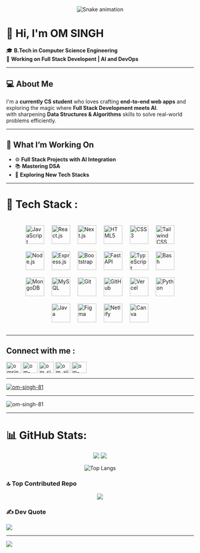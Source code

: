 <div align="center">
  <img src="https://profile-readme-generator.com/assets/snake.svg" alt="Snake animation" />
</div>

# 👋 **Hi, I'm OM SINGH**

🎓 **B.Tech in Computer Science Engineering**  
🚀 **Working on Full Stack Developent | AI and DevOps**

---

## 💻 **About Me**

I'm a **currently CS student** who loves crafting **end-to-end web apps** and exploring the magic where **Full Stack Development meets AI**.  
with sharpening **Data Structures & Algorithms** skills to solve real-world problems efficiently.

---

## 🌟 **What I’m Working On**

- ⚙️ **Full Stack Projects with AI Integration**  
- 📚 **Mastering DSA**  
- 🚀 **Exploring New Tech Stacks**
---


# 🧰 Tech Stack :
<!-- 🧰 TECH STACK | Flexbox Layout | GitHub-Safe -->

<div style="display: flex; flex-wrap: wrap; gap: 20px; justify-content: center; align-items: center; padding: 20px;">
  <img src="https://cdn.jsdelivr.net/gh/tandpfun/skill-icons/icons/JavaScript.svg" height="50" title="JavaScript" />
  <img src="https://cdn.jsdelivr.net/gh/tandpfun/skill-icons/icons/React-Dark.svg" height="50" title="React.js" />
  <img src="https://cdn.jsdelivr.net/gh/tandpfun/skill-icons/icons/NextJS-Light.svg" height="50" title="Next.js" />
  <img src="https://cdn.jsdelivr.net/gh/tandpfun/skill-icons/icons/HTML.svg" height="50" title="HTML5" />
  <img src="https://cdn.jsdelivr.net/gh/tandpfun/skill-icons/icons/CSS.svg" height="50" title="CSS3" />
  <img src="https://cdn.jsdelivr.net/gh/tandpfun/skill-icons/icons/TailwindCSS-Light.svg" height="50" title="Tailwind CSS" />
  <img src="https://cdn.jsdelivr.net/gh/tandpfun/skill-icons/icons/NodeJS-Dark.svg" height="50" title="Node.js" />
  <img src="https://cdn.jsdelivr.net/gh/tandpfun/skill-icons/icons/ExpressJS-Light.svg" height="50" title="Express.js" />
  <img src="https://cdn.jsdelivr.net/gh/tandpfun/skill-icons/icons/Bootstrap.svg" height="50" title="Bootstrap" />
  <img src="https://cdn.jsdelivr.net/gh/devicons/devicon@latest/icons/fastapi/fastapi-original-wordmark.svg" height="50" title="FastAPI" />
 <img src="https://cdn.jsdelivr.net/gh/tandpfun/skill-icons/icons/TypeScript.svg" height="50" title="TypeScript" />
  <img src="https://cdn.jsdelivr.net/gh/devicons/devicon/icons/bash/bash-original.svg" height="50" title="Bash" />
  <img src="https://cdn.jsdelivr.net/gh/tandpfun/skill-icons/icons/MongoDB.svg" height="50" title="MongoDB" />
  <img src="https://cdn.jsdelivr.net/gh/tandpfun/skill-icons/icons/MySQL-Dark.svg" height="50" title="MySQL" />
  <img src="https://cdn.jsdelivr.net/gh/tandpfun/skill-icons/icons/Git.svg" height="50" title="Git" />
  <img src="https://cdn.jsdelivr.net/gh/tandpfun/skill-icons/icons/Github-Light.svg" height="50" title="GitHub" />
  <img src="https://cdn.jsdelivr.net/gh/tandpfun/skill-icons/icons/Vercel-Light.svg" height="50" title="Vercel" />
  <img src="https://cdn.jsdelivr.net/gh/tandpfun/skill-icons/icons/Python-Dark.svg" height="50" title="Python" />
<img src="https://cdn.jsdelivr.net/gh/tandpfun/skill-icons/icons/Java-Dark.svg" height="50" title="Java" />
<img src="https://cdn.jsdelivr.net/gh/tandpfun/skill-icons/icons/Figma-Dark.svg" height="50" title="Figma" />
<img src="https://cdn.jsdelivr.net/gh/tandpfun/skill-icons/icons/Netlify-Dark.svg" height="50" title="Netlify" />
<img src="https://cdn.jsdelivr.net/gh/devicons/devicon/icons/canva/canva-original.svg" height="50" title="Canva" />
</div>


---

<h2>Connect with me : </h2>
<p align="left">
<a href="https://twitter.com/omsingh_x" target="blank"><img align="center" src="https://raw.githubusercontent.com/rahuldkjain/github-profile-readme-generator/master/src/images/icons/Social/twitter.svg" alt="omsingh_x" height="30" width="40" /></a>
<a href="https://linkedin.com/in/om-singh-50114a326" target="blank"><img align="center" src="https://raw.githubusercontent.com/rahuldkjain/github-profile-readme-generator/master/src/images/icons/Social/linked-in-alt.svg" alt="om-singh-50114a326" height="30" width="40" /></a>
<a href="https://instagram.com/om_singh.7.4" target="blank"><img align="center" src="https://raw.githubusercontent.com/rahuldkjain/github-profile-readme-generator/master/src/images/icons/Social/instagram.svg" alt="om_singh.7.4" height="30" width="40" /></a>
<a href="https://www.hackerrank.com/om_ajit_singh81" target="blank"><img align="center" src="https://raw.githubusercontent.com/rahuldkjain/github-profile-readme-generator/master/src/images/icons/Social/hackerrank.svg" alt="om_ajit_singh81" height="30" width="40" /></a>
<a href="https://www.leetcode.com/om-singh8-81" target="blank"><img align="center" src="https://raw.githubusercontent.com/rahuldkjain/github-profile-readme-generator/master/src/images/icons/Social/leet-code.svg" alt="om-singh8-81" height="30" width="40" /></a>
</p>

---
<p align="left"> <a href="https://github.com/ryo-ma/github-profile-trophy"><img src="https://github-profile-trophy.vercel.app/?username=om-singh-81" alt="om-singh-81" /></a> </p>

---

<p align="left"> <img src="https://komarev.com/ghpvc/?username=om-singh-81&label=Profile%20views&color=0e75b6&style=flat" alt="om-singh-81" /> </p>

---


# 📊 GitHub Stats:
<div align="center">
    <img src="https://github-readme-stats.vercel.app/api?username=OM-SINGH-81&theme=dark&hide_border=false&include_all_commits=true&count_private=false" />
    <img src="https://nirzak-streak-stats.vercel.app/?user=OM-SINGH-81&theme=dark&hide_border=false" />

![Top Langs](https://github-readme-stats.vercel.app/api/top-langs/?username=OM-SINGH-81&layout=compact&theme=dark)

</div>

### 🔝 Top Contributed Repo
<p align="center">
    <img src="https://github-contributor-stats.vercel.app/api?username=OM-SINGH-81&limit=5&theme=dark&combine_all_yearly_contributions=true" />
</p>

### ✍️ Dev Quote
![](https://quotes-github-readme.vercel.app/api?type=horizontal&theme=radical)



---
[![](https://visitcount.itsvg.in/api?id=OM-SINGH-81&icon=0&color=0)](https://visitcount.itsvg.in)

<!-- Proudly created with GPRM ( https://gprm.itsvg.in ) -->
